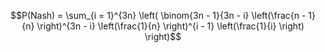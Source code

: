 $$P(Nash) = \sum_{i = 1}^{3n} \left( \binom{3n - 1}{3n - i} \left(\frac{n - 1}{n} \right)^{3n - i} \left(\frac{1}{n} \right)^{i - 1} \left(\frac{1}{i} \right) \right)$$
